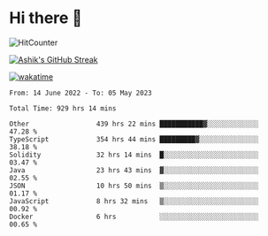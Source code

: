 # Hi there 👋

![HitCounter](https://hits.seeyoufarm.com/api/count/incr/badge.svg?url=https%3A%2F%2Fgithub.com%2Fashrhmn1212%2Fhit-counter)

<!-- ![Contribution Graph](https://github-readme-activity-graph.cyclic.app/graph?username=ashrhmn) -->


<!-- [![Top Langs](https://github-readme-stats.vercel.app/api/top-langs/?username=ashrhmn&layout=compact&theme=synthwave&langs_count=10&card_width=445)](https://github.com/anuraghazra/github-readme-stats) -->

[![Ashik's GitHub Streak](https://github-readme-streak-stats.herokuapp.com/?user=ashrhmn&theme=blood&fire=DD7F1C&background=151515&dates=9f9f9f&border=DD2727)](https://git.io/streak-stats)

<!-- ![Ashik's GitHub stats](https://github-readme-stats.vercel.app/api/?username=ashrhmn&show_icons=true&title_color=fff&icon_color=79ff97&text_color=9f9f9f&bg_color=151515) -->

[![wakatime](https://wakatime.com/badge/user/3df86613-ba63-4631-8e65-0ff18e7becad.svg)](https://wakatime.com/@3df86613-ba63-4631-8e65-0ff18e7becad)

<!--START_SECTION:waka-->

```text
From: 14 June 2022 - To: 05 May 2023

Total Time: 929 hrs 14 mins

Other                 439 hrs 22 mins ███████████▓░░░░░░░░░░░░░   47.28 %
TypeScript            354 hrs 44 mins █████████▓░░░░░░░░░░░░░░░   38.18 %
Solidity              32 hrs 14 mins  █░░░░░░░░░░░░░░░░░░░░░░░░   03.47 %
Java                  23 hrs 43 mins  ▓░░░░░░░░░░░░░░░░░░░░░░░░   02.55 %
JSON                  10 hrs 50 mins  ▒░░░░░░░░░░░░░░░░░░░░░░░░   01.17 %
JavaScript            8 hrs 32 mins   ▒░░░░░░░░░░░░░░░░░░░░░░░░   00.92 %
Docker                6 hrs           ░░░░░░░░░░░░░░░░░░░░░░░░░   00.65 %
```

<!--END_SECTION:waka-->


<!--### Most Used Languages
<img src="https://wakatime.com/share/@ashrhmn/24ecb986-5bf8-4607-af7f-0aab08908d8c.png" />

### Favourite Tools
<img src="https://wakatime.com/share/@ashrhmn/f4e08015-f3bc-460a-9228-95a3ba11c604.png" />-->
